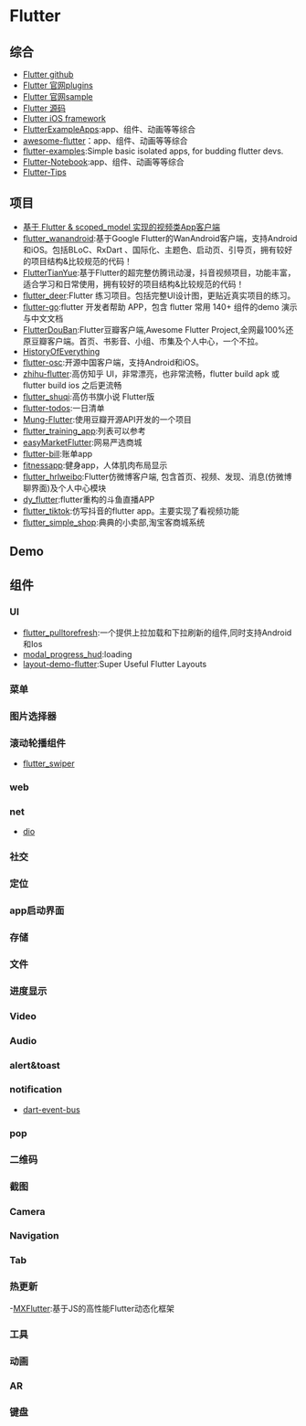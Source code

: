 # Flutter

## 综合
- [Flutter github](https://github.com/flutter)
- [Flutter 官网plugins](https://github.com/flutter/plugins)
- [Flutter 官网sample](https://github.com/flutter/samples)
- [Flutter 源码](https://github.com/flutter/flutter)
- [Flutter iOS framework](https://github.com/flutter/engine/tree/master/shell/platform/darwin/ios)
- [FlutterExampleApps](https://github.com/iampawan/FlutterExampleApps):app、组件、动画等等综合
- [awesome-flutter](https://github.com/Solido/awesome-flutter)：app、组件、动画等等综合
- [flutter-examples](https://github.com/nisrulz/flutter-examples):Simple basic isolated apps, for budding flutter devs.
- [Flutter-Notebook](https://github.com/OpenFlutter/Flutter-Notebook):app、组件、动画等等综合
- [Flutter-Tips](https://github.com/awesome-tips/Flutter-Tips)

## 项目
- [基于 Flutter & scoped_model 实现的视频类App客户端](https://github.com/songxiaoliang/visitor-flutter)
- [flutter_wanandroid](https://github.com/Sky24n/flutter_wanandroid):基于Google Flutter的WanAndroid客户端，支持Android和iOS。包括BLoC、RxDart 、国际化、主题色、启动页、引导页，拥有较好的项目结构&比较规范的代码！
- [FlutterTianYue](https://github.com/ZDfordream/FlutterTianYue):基于Flutter的超完整仿腾讯动漫，抖音视频项目，功能丰富，适合学习和日常使用，拥有较好的项目结构&比较规范的代码！
- [flutter_deer](https://github.com/simplezhli/flutter_deer):Flutter 练习项目。包括完整UI设计图，更贴近真实项目的练习。
- [flutter-go](https://github.com/alibaba/flutter-go):flutter 开发者帮助 APP，包含 flutter 常用 140+ 组件的demo 演示与中文文档
- [FlutterDouBan](https://github.com/kaina404/FlutterDouBan):Flutter豆瓣客户端,Awesome Flutter Project,全网最100%还原豆瓣客户端。首页、书影音、小组、市集及个人中心，一个不拉。
- [HistoryOfEverything](https://github.com/2d-inc/HistoryOfEverything)
- [flutter-osc](https://github.com/yubo725/flutter-osc):开源中国客户端，支持Android和iOS。
- [zhihu-flutter](https://github.com/HackSoul/zhihu-flutter):高仿知乎 UI，非常漂亮，也非常流畅，flutter build apk 或 flutter build ios 之后更流畅
- [flutter_shuqi](https://github.com/huanxsd/flutter_shuqi):高仿书旗小说 Flutter版
- [flutter-todos](https://github.com/asjqkkkk/flutter-todos):一日清单
- [Mung-Flutter](https://github.com/mochixuan/Mung-Flutter):使用豆瓣开源API开发的一个项目
- [flutter_training_app](https://github.com/SmallStoneSK/flutter_training_app):列表可以参考
- [easyMarketFlutter](https://github.com/Peroluo/easyMarketFlutter):网易严选商城
- [flutter-bill](https://github.com/FrancisQiang/flutter-bill):账单app 
- [fitnessapp](https://github.com/Kurt-Tito/fitnessapp):健身app，人体肌肉布局显示
- [flutter_hrlweibo](https://github.com/huangruiLearn/flutter_hrlweibo):Flutter仿微博客户端, 包含首页、视频、发现、消息(仿微博聊界面)及个人中心模块
- [dy_flutter](https://github.com/yukilzw/dy_flutter):flutter重构的斗鱼直播APP
- [flutter_tiktok](https://github.com/mjl0602/flutter_tiktok):仿写抖音的flutter app。主要实现了看视频功能
- [flutter_simple_shop](https://github.com/mdddj/flutter_simple_shop):典典的小卖部,淘宝客商城系统

## Demo

## 组件

### UI
- [flutter_pulltorefresh](https://github.com/peng8350/flutter_pulltorefresh):一个提供上拉加载和下拉刷新的组件,同时支持Android和Ios
- [modal_progress_hud](https://github.com/mmcc007/modal_progress_hud):loading
- [layout-demo-flutter](https://github.com/bizz84/layout-demo-flutter):Super Useful Flutter Layouts 

### 菜单

### 图片选择器

### 滚动轮播组件
- [flutter_swiper](https://github.com/best-flutter/flutter_swiper)

### web

### net
- [dio](https://github.com/flutterchina/dio)

### 社交

### 定位

### app启动界面

### 存储

### 文件

### 进度显示

### Video

### Audio

### alert&toast

### notification
- [dart-event-bus](https://github.com/marcojakob/dart-event-bus)

### pop

### 二维码

### 截图

### Camera

### Navigation

### Tab

### 热更新
-[MXFlutter](https://github.com/TGIF-iMatrix/MXFlutter):基于JS的高性能Flutter动态化框架

### 工具

### 动画

### AR

### 键盘
